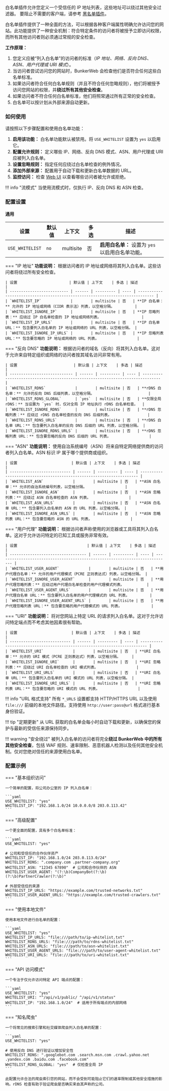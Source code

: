 白名单插件允许您定义一个受信任的 IP 地址列表，这些地址可以绕过其他安全过滤器。
要阻止不需要的客户端，请参考 [黑名单插件](#blacklist)。

白名单插件提供了一种全面的方法，可以根据各种客户端属性明确允许访问您的网站。此功能提供了一种安全机制：符合特定条件的访问者将被授予立即访问权限，而所有其他访问者则必须通过常规的安全检查。

**工作原理：**

1.  您定义应被“列入白名单”的访问者的标准（_IP 地址、网络、反向 DNS、ASN、用户代理或 URI 模式_）。
2.  当访问者尝试访问您的网站时，BunkerWeb 会检查他们是否符合任何这些白名单标准。
3.  如果访问者符合任何白名单规则（并且不符合任何忽略规则），他们将被授予访问您网站的权限，并**绕过所有其他安全检查**。
4.  如果访问者不符合任何白名单标准，他们将照常通过所有正常的安全检查。
5.  白名单可以按计划从外部来源自动更新。

### 如何使用

请按照以下步骤配置和使用白名单功能：

1.  **启用该功能：** 白名单功能默认被禁用。将 `USE_WHITELIST` 设置为 `yes` 以启用它。
2.  **配置允许规则：** 定义哪些 IP、网络、反向 DNS 模式、ASN、用户代理或 URI 应被列入白名单。
3.  **设置忽略规则：** 指定任何应绕过白名单检查的例外情况。
4.  **添加外部来源：** 配置用于自动下载和更新白名单数据的 URL。
5.  **监控访问：** 检查 [Web UI](web-ui.md) 以查看哪些访问者被允许或拒绝。

!!! info "流模式"
当使用流模式时，仅执行 IP、反向 DNS 和 ASN 检查。

### 配置设置

**通用**

| 设置            | 默认值 | 上下文    | 多选 | 描述                                             |
| --------------- | ------ | --------- | ---- | ------------------------------------------------ |
| `USE_WHITELIST` | `no`   | multisite | 否   | **启用白名单：** 设置为 `yes` 以启用白名单功能。 |

=== "IP 地址"
**功能说明：** 根据访问者的 IP 地址或网络将其列入白名单。这些访问者将绕过所有安全检查。

    | 设置                       | 默认值 | 上下文    | 多选 | 描述                                                                          |
    | -------------------------- | ------ | --------- | ---- | ----------------------------------------------------------------------------- |
    | `WHITELIST_IP`             |        | multisite | 否   | **IP 白名单：** 允许的 IP 地址或网络（CIDR 表示法）列表，以空格分隔。         |
    | `WHITELIST_IGNORE_IP`      |        | multisite | 否   | **IP 忽略列表：** 应绕过 IP 白名单检查的 IP 地址或网络列表。                  |
    | `WHITELIST_IP_URLS`        |        | multisite | 否   | **IP 白名单 URL：** 包含要列入白名单的 IP 地址或网络的 URL 列表，以空格分隔。 |
    | `WHITELIST_IGNORE_IP_URLS` |        | multisite | 否   | **IP 忽略列表 URL：** 包含要忽略的 IP 地址或网络的 URL 列表。                 |

=== "反向 DNS"
**功能说明：** 根据访问者的域名（反向）将其列入白名单。这对于允许来自特定组织或网络的访问者按其域名访问非常有用。

    | 设置                         | 默认值 | 上下文    | 多选 | 描述                                                                           |
    | ---------------------------- | ------ | --------- | ---- | ------------------------------------------------------------------------------ |
    | `WHITELIST_RDNS`             |        | multisite | 否   | **rDNS 白名单：** 允许的反向 DNS 后缀列表，以空格分隔。                        |
    | `WHITELIST_RDNS_GLOBAL`      | `yes`  | multisite | 否   | **仅限全局 rDNS：** 当设置为 `yes` 时，仅对全局 IP 地址执行 rDNS 白名单检查。  |
    | `WHITELIST_IGNORE_RDNS`      |        | multisite | 否   | **rDNS 忽略列表：** 应绕过 rDNS 白名单检查的反向 DNS 后缀列表。                |
    | `WHITELIST_RDNS_URLS`        |        | multisite | 否   | **rDNS 白名单 URL：** 包含要列入白名单的反向 DNS 后缀的 URL 列表，以空格分隔。 |
    | `WHITELIST_IGNORE_RDNS_URLS` |        | multisite | 否   | **rDNS 忽略列表 URL：** 包含要忽略的反向 DNS 后缀的 URL 列表。                 |

=== "ASN"
**功能说明：** 使用自治系统编号（ASN）将来自特定网络提供商的访问者列入白名单。ASN 标识 IP 属于哪个提供商或组织。

    | 设置                        | 默认值 | 上下文    | 多选 | 描述                                                                  |
    | --------------------------- | ------ | --------- | ---- | --------------------------------------------------------------------- |
    | `WHITELIST_ASN`             |        | multisite | 否   | **ASN 白名单：** 允许的自治系统编号列表，以空格分隔。                 |
    | `WHITELIST_IGNORE_ASN`      |        | multisite | 否   | **ASN 忽略列表：** 应绕过 ASN 白名单检查的 ASN 列表。                 |
    | `WHITELIST_ASN_URLS`        |        | multisite | 否   | **ASN 白名单 URL：** 包含要列入白名单的 ASN 的 URL 列表，以空格分隔。 |
    | `WHITELIST_IGNORE_ASN_URLS` |        | multisite | 否   | **ASN 忽略列表 URL：** 包含要忽略的 ASN 的 URL 列表。                 |

=== "用户代理"
**功能说明：** 根据访问者声称使用的浏览器或工具将其列入白名单。这对于允许访问特定的已知工具或服务非常有效。

    | 设置                               | 默认值 | 上下文    | 多选 | 描述                                                                         |
    | ---------------------------------- | ------ | --------- | ---- | ---------------------------------------------------------------------------- |
    | `WHITELIST_USER_AGENT`             |        | multisite | 否   | **用户代理白名单：** 允许的用户代理模式（PCRE 正则表达式）列表，以空格分隔。 |
    | `WHITELIST_IGNORE_USER_AGENT`      |        | multisite | 否   | **用户代理忽略列表：** 应绕过用户代理白名单检查的用户代理模式列表。          |
    | `WHITELIST_USER_AGENT_URLS`        |        | multisite | 否   | **用户代理白名单 URL：** 包含要列入白名单的用户代理模式的 URL 列表。         |
    | `WHITELIST_IGNORE_USER_AGENT_URLS` |        | multisite | 否   | **用户代理忽略列表 URL：** 包含要忽略的用户代理模式的 URL 列表。             |

=== "URI"
**功能说明：** 将对您网站上特定 URL 的请求列入白名单。这对于允许访问特定端点而不考虑其他因素很有帮助。

    | 设置                        | 默认值 | 上下文    | 多选 | 描述                                                                      |
    | --------------------------- | ------ | --------- | ---- | ------------------------------------------------------------------------- |
    | `WHITELIST_URI`             |        | multisite | 否   | **URI 白名单：** 允许的 URI 模式（PCRE 正则表达式）列表，以空格分隔。     |
    | `WHITELIST_IGNORE_URI`      |        | multisite | 否   | **URI 忽略列表：** 应绕过 URI 白名单检查的 URI 模式列表。                 |
    | `WHITELIST_URI_URLS`        |        | multisite | 否   | **URI 白名单 URL：** 包含要列入白名单的 URI 模式的 URL 列表，以空格分隔。 |
    | `WHITELIST_IGNORE_URI_URLS` |        | multisite | 否   | **URI 忽略列表 URL：** 包含要忽略的 URI 模式的 URL 列表。                 |

!!! info "URL 格式支持"
所有 `*_URLS` 设置都支持 HTTP/HTTPS URL 以及使用 `file:///` 前缀的本地文件路径。支持使用 `http://user:pass@url` 格式进行基本身份验证。

!!! tip "定期更新"
从 URL 获取的白名单会每小时自动下载和更新，以确保您的保护与最新的受信任来源保持同步。

!!! warning "安全绕过"
被列入白名单的访问者将完全**绕过 BunkerWeb 中的所有其他安全检查**，包括 WAF 规则、速率限制、恶意机器人检测以及任何其他安全机制。仅对您绝对信任的来源使用白名单。

### 配置示例

=== "基本组织访问"

    一个简单的配置，将公司办公室的 IP 列入白名单：

    ```yaml
    USE_WHITELIST: "yes"
    WHITELIST_IP: "192.168.1.0/24 10.0.0.0/8 203.0.113.42"
    ```

=== "高级配置"

    一个更全面的配置，具有多个白名单标准：

    ```yaml
    USE_WHITELIST: "yes"

    # 公司和受信任的合作伙伴资产
    WHITELIST_IP: "192.168.1.0/24 203.0.113.0/24"
    WHITELIST_RDNS: ".company.com .partner-company.org"
    WHITELIST_ASN: "12345 67890"  # 公司和合作伙伴的 ASN
    WHITELIST_USER_AGENT: "(?:\b)CompanyBot(?:\b) (?:\b)PartnerCrawler(?:\b)"

    # 外部受信任的来源
    WHITELIST_IP_URLS: "https://example.com/trusted-networks.txt"
    WHITELIST_USER_AGENT_URLS: "https://example.com/trusted-crawlers.txt"
    ```

=== "使用本地文件"

    使用本地文件进行白名单的配置：

    ```yaml
    USE_WHITELIST: "yes"
    WHITELIST_IP_URLS: "file:///path/to/ip-whitelist.txt"
    WHITELIST_RDNS_URLS: "file:///path/to/rdns-whitelist.txt"
    WHITELIST_ASN_URLS: "file:///path/to/asn-whitelist.txt"
    WHITELIST_USER_AGENT_URLS: "file:///path/to/user-agent-whitelist.txt"
    WHITELIST_URI_URLS: "file:///path/to/uri-whitelist.txt"
    ```

=== "API 访问模式"

    一个专注于仅允许访问特定 API 端点的配置：

    ```yaml
    USE_WHITELIST: "yes"
    WHITELIST_URI: "^/api/v1/public/ ^/api/v1/status"
    WHITELIST_IP: "192.168.1.0/24"  # 适用于所有端点的内部网络
    ```

=== "知名爬虫"

    一个将常见的搜索引擎和社交媒体爬虫列入白名单的配置：

    ```yaml
    USE_WHITELIST: "yes"

    # 使用反向 DNS 进行验证以增加安全性
    WHITELIST_RDNS: ".googlebot.com .search.msn.com .crawl.yahoo.net .yandex.com .baidu.com .facebook.com"
    WHITELIST_RDNS_GLOBAL: "yes"  # 仅检查全局 IP
    ```

    此配置允许合法的爬虫索引您的网站，而不会受到可能阻止它们的速率限制或其他安全措施的影响。rDNS 检查有助于验证爬虫是否确实来自其声称的公司。
